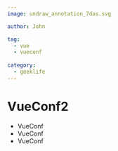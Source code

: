 ```yaml
---
image: undraw_annotation_7das.svg

author: John

tag:
  - vue 
  - vueconf
  
category:
  - geeklife
---
```


# VueConf2

- VueConf
- VueConf
- VueConf
